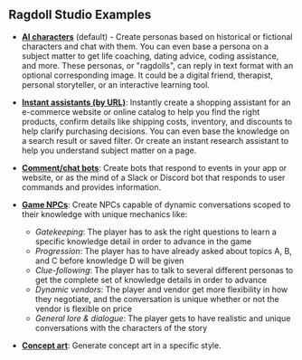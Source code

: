 ## Ragdoll Studio Examples

- [**AI characters**](https://github.com/bennyschmidt/ragdoll-studio/tree/master/ragdoll-react) (default) - Create personas based on historical or fictional characters and chat with them. You can even base a persona on a subject matter to get life coaching, dating advice, coding assistance, and more. These personas, or "ragdolls", can reply in text format with an optional corresponding image. It could be a digital friend, therapist, personal storyteller, or an interactive learning tool.

- [**Instant assistants (by URL)**](https://github.com/bennyschmidt/ragdoll-studio/tree/master/examples/instant-assistant): Instantly create a shopping assistant for an e-commerce website or online catalog to help you find the right products, confirm details like shipping costs, inventory, and discounts to help clarify purchasing decisions. You can even base the knowledge on a search result or saved filter. Or create an instant research assistant to help you understand subject matter on a page.

- [**Comment/chat bots**](https://github.com/bennyschmidt/ragdoll-studio/tree/master/examples/comment-bots/forum): Create bots that respond to events in your app or website, or as the mind of a Slack or Discord bot that responds to user commands and provides information.

- [**Game NPCs**](https://github.com/bennyschmidt/ragdoll-studio/tree/master/examples/game-npcs/oracles-tomb): Create NPCs capable of dynamic conversations scoped to their knowledge with unique mechanics like:
    - *Gatekeeping*: The player has to ask the right questions to learn a specific knowledge detail in order to advance in the game
    - *Progression*: The player has to have already asked about topics A, B, and C before knowledge D will be given
    - *Clue-following*: The player has to talk to several different personas to get the complete set of knowledge details in order to advance
    - *Dynamic vendors*: The player and vendor get more flexibility in how they negotiate, and the conversation is unique whether or not the vendor is flexible on price
    - *General lore & dialogue*: The player gets to have realistic and unique conversations with the characters of the story

- [**Concept art**](https://bennyschmidt.itch.io/16-free-cyberpunk-images): Generate concept art in a specific style.
